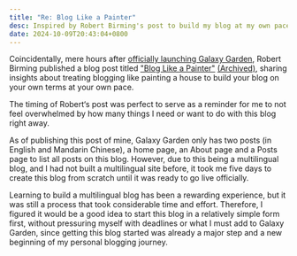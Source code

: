 ```yaml
---
title: "Re: Blog Like a Painter"
desc: Inspired by Robert Birming's post to build my blog at my own pace.
date: 2024-10-09T20:43:04+0800
---
```


Coincidentally, mere hours after [officially launching Galaxy Garden](2024-10-08-welcome-to-galaxy-garden.md), Robert Birming published a blog post titled ["Blog Like a Painter"](https://birming.com/blog-painter/) [(Archived)](https://web.archive.org/web/20241009/https://birming.com/blog-painter/), sharing insights about treating blogging like painting a house to build your blog on your own terms at your own pace.

The timing of Robert‘s post was perfect to serve as a reminder for me to not feel overwhelmed by how many things I need or want to do with this blog right away.

As of publishing this post of mine, Galaxy Garden only has two posts (in English and Mandarin Chinese), a home page, an About page and a Posts page to list all posts on this blog. However, due to this being a multilingual blog, and I had not built a multilingual site before, it took me five days to create this blog from scratch until it was ready to go live officially.

Learning to build a multilingual blog has been a rewarding experience, but it was still a process that took considerable time and effort. Therefore, I figured it would be a good idea to start this blog in a relatively simple form first, without pressuring myself with deadlines or what I must add to Galaxy Garden, since getting this blog started was already a major step and a new beginning of my personal blogging journey.